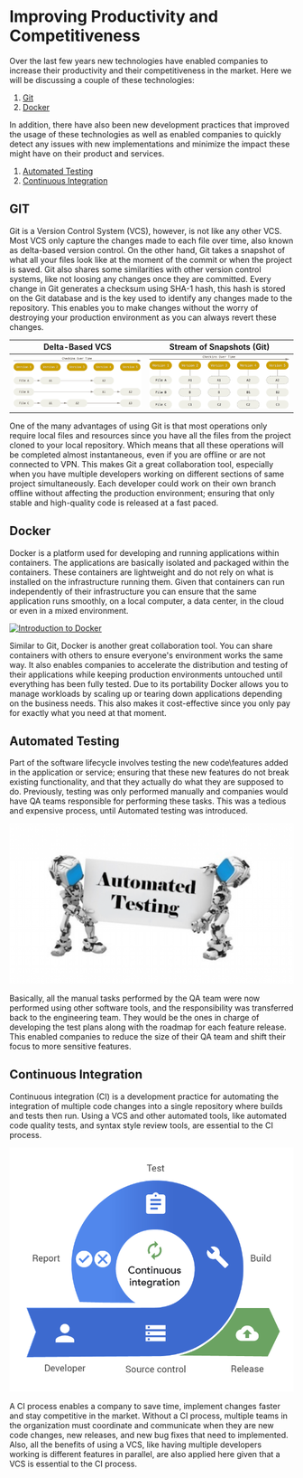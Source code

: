 # Improving Productivity and Competitiveness

Over the last few years new technologies have enabled companies to increase their productivity and their competitiveness in the market. Here we will  be discussing a couple of these technologies:

1. [Git](#git)
2. [Docker](#docker)

In addition, there have also been new development practices that improved the usage of these technologies as well as enabled companies to quickly detect any issues with new implementations and minimize the impact these might have on their product and services.

1. [Automated Testing](#automated-testing)
2. [Continuous Integration](#continuous-integration)

## GIT
Git is a Version Control System (VCS), however, is not like any other VCS. Most VCS only capture the changes made to each file over time, also known as delta-based version control. On the other hand, Git takes a snapshot of what all your files look like at the moment of the commit or when the project is saved. Git also shares some similarities with other version control systems, like not loosing any changes once they are committed. Every change in Git generates a checksum using SHA-1 hash, this hash is stored on the Git database and is the key used to identify any changes made to the repository. This enables you to make changes without the worry of destroying your production environment as you can always revert these changes.

**Delta-Based VCS** |   **Stream of Snapshots (Git)**
----    |   ----
![Delta-Based](/Images/delta-based.png) |   ![Snapshots](/Images/git-snapshots.png)    


One of the many advantages of using Git is that most operations only require local files and resources since you have all the files from the project cloned to your local repository. Which means that all these operations will be completed almost instantaneous, even if you are offline or are not connected to VPN. This makes Git a great collaboration tool, especially when you have multiple developers working on different sections of same project simultaneously. Each developer could work on their own branch offline without affecting the production environment; ensuring that only stable and high-quality code is released at a fast paced.

## Docker
Docker is a platform used for developing and running applications within containers. The applications are basically isolated and packaged within the containers. These containers are lightweight and do not rely on what is installed on the infrastructure running them. Given that containers can run independently of their infrastructure you can ensure that the same application runs smoothly, on a local computer, a data center, in the cloud or even in a mixed environment. 

[![Introduction to Docker](http://img.youtube.com/vi/Q5POuMHxW-0/0.jpg)](http://www.youtube.com/watch?v=Q5POuMHxW-0 "Introduction to Docker")

Similar to Git, Docker is another great collaboration tool. You can share containers with others to ensure everyone's environment works the same way. It also enables companies to accelerate the distribution and testing of their applications while keeping production environments untouched until everything has been fully tested. Due to its portability Docker allows you to manage workloads by scaling up or tearing down applications depending on the business needs. This also makes it cost-effective since you only pay for exactly what you need at that moment. 

## Automated Testing
Part of the software lifecycle involves testing the new code\features added in the application or service; ensuring that these new features do not break existing functionality, and that they actually do what they are supposed to do. Previously, testing was only performed manually and companies would have QA teams responsible for performing these tasks. This was a tedious and expensive process, until Automated testing was introduced.

![Automated Testing](/Images/automated-testing.png)

Basically, all the manual tasks performed by the QA team were now performed using other software tools, and the responsibility was transferred back to the engineering team. They would be the ones in charge of developing the test plans along with the roadmap for each feature release. This enabled companies to reduce the size of their QA team and shift their focus to more sensitive features.

## Continuous Integration
Continuous integration (CI) is a development practice for automating the integration  of multiple code changes into a single repository where builds and tests then run. Using a VCS and other automated tools, like automated code quality tests, and syntax style review tools, are essential to the CI process.

![Continuous Integration](/Images/continuous-integration.png)

A CI process enables a company to save time, implement changes faster and stay competitive in the market. Without a CI process, multiple teams in the organization must coordinate and communicate when they are new code changes, new releases, and new bug fixes that need to implemented. Also, all the benefits of using a VCS, like having multiple developers working is different features in parallel, are also applied here given that a VCS is essential to the CI process.